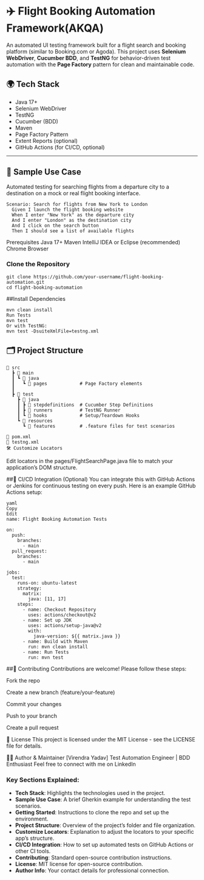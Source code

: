 # ✈️ Flight Booking Automation Framework(AKQA)

An automated UI testing framework built for a flight search and booking platform (similar to Booking.com or Agoda). This project uses **Selenium WebDriver**, **Cucumber BDD**, and **TestNG** for behavior-driven test automation with the **Page Factory** pattern for clean and maintainable code.

## 🌍 Tech Stack

- Java 17+
- Selenium WebDriver
- TestNG
- Cucumber (BDD)
- Maven
- Page Factory Pattern
- Extent Reports (optional)
- GitHub Actions (for CI/CD, optional)

---
## 📸 Sample Use Case

Automated testing for searching flights from a departure city to a destination on a mock or real flight booking interface.

```gherkin
Scenario: Search for flights from New York to London
  Given I launch the flight booking website
  When I enter "New York" as the departure city
  And I enter "London" as the destination city
  And I click on the search button
  Then I should see a list of available flights
```

Prerequisites
Java 17+
Maven
IntelliJ IDEA or Eclipse (recommended)
Chrome Browser

### Clone the Repository
```
git clone https://github.com/your-username/flight-booking-automation.git
cd flight-booking-automation

```

##Install Dependencies
```
mvn clean install
Run Tests
mvn test
Or with TestNG:
mvn test -DsuiteXmlFile=testng.xml
```
## 🗂️ Project Structure
```
📁 src
  ┣ 📂 main
  ┃ ┗ 📂 java
  ┃   ┗ 📂 pages            # Page Factory elements
  ┃
  ┣ 📂 test
    ┣ 📂 java
    ┃ ┣ 📂 stepdefinitions  # Cucumber Step Definitions
    ┃ ┣ 📂 runners          # TestNG Runner
    ┃ ┗ 📂 hooks            # Setup/Teardown Hooks
    ┗ 📂 resources
      ┗ 📂 features         # .feature files for test scenarios

📄 pom.xml
📄 testng.xml
🛠️ Customize Locators
```
Edit locators in the pages/FlightSearchPage.java file to match your application’s DOM structure.


##🔁 CI/CD Integration (Optional)
You can integrate this with GitHub Actions or Jenkins for continuous testing on every push. Here is an example GitHub Actions setup:
```
yaml
Copy
Edit
name: Flight Booking Automation Tests

on:
  push:
    branches:
      - main
  pull_request:
    branches:
      - main

jobs:
  test:
    runs-on: ubuntu-latest
    strategy:
      matrix:
        java: [11, 17]
    steps:
      - name: Checkout Repository
        uses: actions/checkout@v2
      - name: Set up JDK
        uses: actions/setup-java@v2
        with:
          java-version: ${{ matrix.java }}
      - name: Build with Maven
        run: mvn clean install
      - name: Run Tests
        run: mvn test
```      
##🤝 Contributing
Contributions are welcome! Please follow these steps:

Fork the repo

Create a new branch (feature/your-feature)

Commit your changes

Push to your branch

Create a pull request

📜 License
This project is licensed under the MIT License - see the LICENSE file for details.

👨‍💻 Author & Maintainer
[Virendra Yadav]
Test Automation Engineer | BDD Enthusiast
Feel free to connect with me on LinkedIn


### Key Sections Explained:
- **Tech Stack**: Highlights the technologies used in the project.
- **Sample Use Case**: A brief Gherkin example for understanding the test scenarios.
- **Getting Started**: Instructions to clone the repo and set up the environment.
- **Project Structure**: Overview of the project’s folder and file organization.
- **Customize Locators**: Explanation to adjust the locators to your specific app’s structure.
- **CI/CD Integration**: How to set up automated tests on GitHub Actions or other CI tools.
- **Contributing**: Standard open-source contribution instructions.
- **License**: MIT license for open-source contribution.
- **Author Info**: Your contact details for professional connection.






